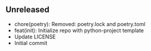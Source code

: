 ## Unreleased


- chore(poetry): Removed: poetry.lock and poetry.toml
- feat(init): Initialize repo with python-project template
- Update LICENSE
- Initial commit

